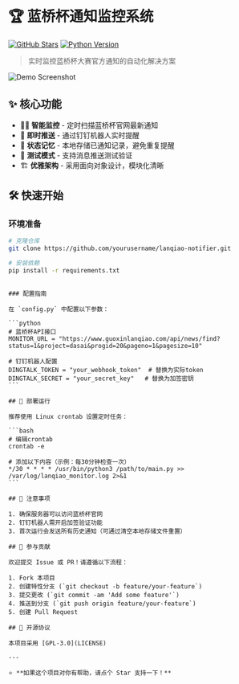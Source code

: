# 🏆 蓝桥杯通知监控系统

[![GitHub Stars](https://img.shields.io/github/stars/yourusername/lanqiao-notifier?style=for-the-badge)](https://github.com/yourusername/lanqiao-notifier/stargazers)
[![Python Version](https://img.shields.io/badge/Python-3.8+-blue?style=for-the-badge&logo=python)](https://www.python.org/)

> 实时监控蓝桥杯大赛官方通知的自动化解决方案

![Demo Screenshot](https://github.com/user-attachments/assets/8a0ee746-146b-44b5-9616-f26528b50675)

## ✨ 核心功能

- 🕵️‍♂️ **智能监控** - 定时扫描蓝桥杯官网最新通知
- 🔔 **即时推送** - 通过钉钉机器人实时提醒
- 💾 **状态记忆** - 本地存储已通知记录，避免重复提醒
- 🧪 **测试模式** - 支持消息推送测试验证
- 🏗 **优雅架构** - 采用面向对象设计，模块化清晰

## 🛠 快速开始

### 环境准备

```bash
# 克隆仓库
git clone https://github.com/yourusername/lanqiao-notifier.git

# 安装依赖
pip install -r requirements.txt
```

````

### 配置指南

在 `config.py` 中配置以下参数：

```python
# 蓝桥杯API接口
MONITOR_URL = "https://www.guoxinlanqiao.com/api/news/find?status=1&project=dasai&progid=20&pageno=1&pagesize=10"

# 钉钉机器人配置
DINGTALK_TOKEN = "your_webhook_token"  # 替换为实际token
DINGTALK_SECRET = "your_secret_key"   # 替换为加签密钥
```

## 🚀 部署运行

推荐使用 Linux crontab 设置定时任务：

```bash
# 编辑crontab
crontab -e

# 添加以下内容（示例：每30分钟检查一次）
*/30 * * * * /usr/bin/python3 /path/to/main.py >> /var/log/lanqiao_monitor.log 2>&1
```

## 📌 注意事项

1. 确保服务器可以访问蓝桥杯官网
2. 钉钉机器人需开启加签验证功能
3. 首次运行会发送所有历史通知（可通过清空本地存储文件重置）

## 🤝 参与贡献

欢迎提交 Issue 或 PR！请遵循以下流程：

1. Fork 本项目
2. 创建特性分支 (`git checkout -b feature/your-feature`)
3. 提交更改 (`git commit -am 'Add some feature'`)
4. 推送到分支 (`git push origin feature/your-feature`)
5. 创建 Pull Request

## 📄 开源协议

本项目采用 [GPL-3.0](LICENSE)

---

⭐ **如果这个项目对你有帮助，请点个 Star 支持一下！**
````
